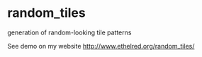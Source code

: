 random_tiles
============

generation of random-looking tile patterns

See demo on my website http://www.ethelred.org/random_tiles/
